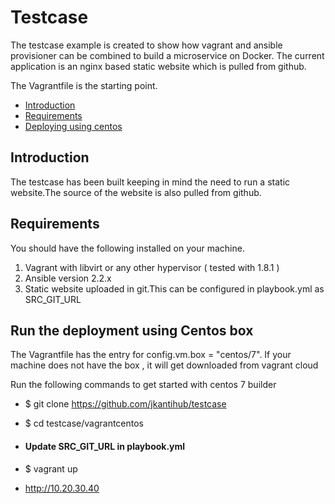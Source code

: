 # Testcase

The testcase example is created to show how vagrant and ansible provisioner can be combined to build a microservice on Docker.
The current application is an nginx based static website which is pulled from github.

The Vagrantfile is the starting point.

* [Introduction](#getting-started)
* [Requirements](#requirements)
* [Deploying using centos](#deploying-centos)

## Introduction
The testcase has been built keeping in mind the need to run a static website.The source of the website is also pulled from github.

## Requirements
You should have the following installed on your machine.

1. Vagrant with libvirt or any other hypervisor ( tested with 1.8.1 )
2. Ansible version 2.2.x
3. Static website uploaded in git.This can be configured in playbook.yml as SRC_GIT_URL 

## Run the deployment using Centos box 
The Vagrantfile has the entry for config.vm.box = "centos/7".
If your machine does not have the box , it will get downloaded from vagrant cloud
 
Run the following commands to get started with centos 7 builder

* $ git clone https://github.com/jkantihub/testcase

* $ cd testcase/vagrantcentos

* #### Update SRC_GIT_URL in playbook.yml ####
 
* $ vagrant up

* http://10.20.30.40 
